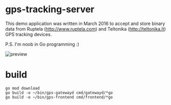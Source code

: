 # gps-tracking-server

This demo application was written in March 2016 to accept and store binary data from Ruptela (http://www.ruptela.com) and Teltonika (http://teltonika.lt) GPS tracking devices.

P.S. I'm noob in Go programming :)

![preview](https://github.com/nenadvasic/gps-tracking-server/blob/master/preview.png?raw=true)

# build

```shell script
go mod download
go build -o ~/bin/gps-gatewayd cmd/gatewayd/*go
go build -o ~/bin/gps-frontend cmd/frontend/*go
```
